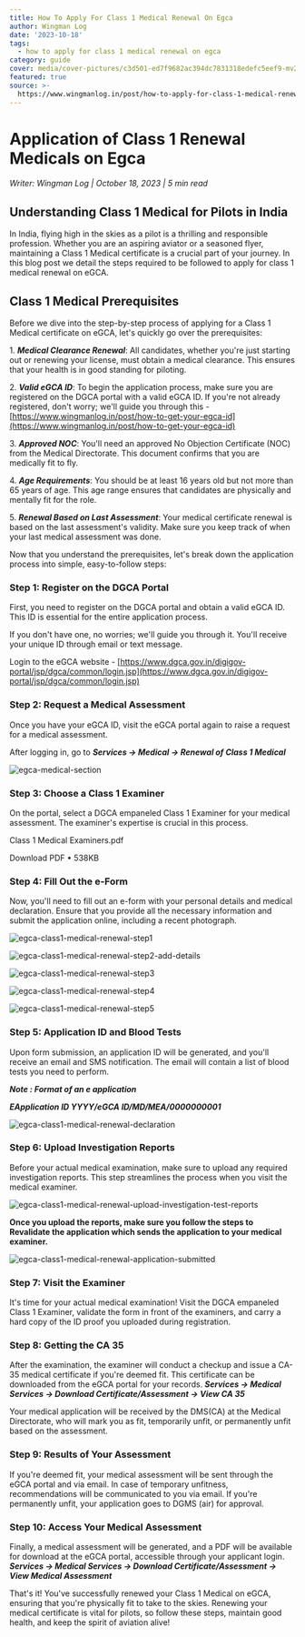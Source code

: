 ```yaml
---
title: How To Apply For Class 1 Medical Renewal On Egca
author: Wingman Log
date: '2023-10-18'
tags:
  - how to apply for class 1 medical renewal on egca
category: guide
cover: media/cover-pictures/c3d501-ed7f9682ac394dc7831318edefc5eef9-mv2-0078a676.png
featured: true
source: >-
  https://www.wingmanlog.in/post/how-to-apply-for-class-1-medical-renewal-on-egca
---
```


# Application of Class 1 Renewal Medicals on Egca

*Writer: Wingman Log | October 18, 2023 | 5 min read*

## Understanding Class 1 Medical for Pilots in India

In India, flying high in the skies as a pilot is a thrilling and responsible profession. Whether you are an aspiring aviator or a seasoned flyer, maintaining a Class 1 Medical certificate is a crucial part of your journey. In this blog post we detail the steps required to be followed to apply for class 1 medical renewal on eGCA.

## Class 1 Medical Prerequisites

Before we dive into the step-by-step process of applying for a Class 1 Medical certificate on eGCA, let's quickly go over the prerequisites:

1\. ***Medical Clearance Renewal***: All candidates, whether you're just starting out or renewing your license, must obtain a medical clearance. This ensures that your health is in good standing for piloting.

2\. ***Valid eGCA ID***: To begin the application process, make sure you are registered on the DGCA portal with a valid eGCA ID. If you're not already registered, don't worry; we'll guide you through this - [https://www.wingmanlog.in/post/how-to-get-your-egca-id](https://www.wingmanlog.in/post/how-to-get-your-egca-id)

3\. ***Approved NOC***: You'll need an approved No Objection Certificate (NOC) from the Medical Directorate. This document confirms that you are medically fit to fly.

4\. ***Age Requirements***: You should be at least 16 years old but not more than 65 years of age. This age range ensures that candidates are physically and mentally fit for the role.

5\. ***Renewal Based on Last Assessment***: Your medical certificate renewal is based on the last assessment's validity. Make sure you keep track of when your last medical assessment was done.

Now that you understand the prerequisites, let's break down the application process into simple, easy-to-follow steps:

### Step 1: Register on the DGCA Portal

First, you need to register on the DGCA portal and obtain a valid eGCA ID. This ID is essential for the entire application process.

If you don't have one, no worries; we'll guide you through it. You'll receive your unique ID through email or text message.

Login to the eGCA website - [https://www.dgca.gov.in/digigov-portal/jsp/dgca/common/login.jsp](https://www.dgca.gov.in/digigov-portal/jsp/dgca/common/login.jsp)

### Step 2: Request a Medical Assessment

Once you have your eGCA ID, visit the eGCA portal again to raise a request for a medical assessment.

After logging in, go to ***Services -> Medical -> Renewal of Class 1 Medical***

![egca-medical-section](media/blog-media/c3d501-1af19dcb9c7e42f2bd8b49cce1035a37-mv2-672820ba.png)

### Step 3: Choose a Class 1 Examiner

On the portal, select a DGCA empaneled Class 1 Examiner for your medical assessment. The examiner's expertise is crucial in this process.

Class 1 Medical Examiners.pdf

Download PDF • 538KB

### Step 4: Fill Out the e-Form

Now, you'll need to fill out an e-form with your personal details and medical declaration. Ensure that you provide all the necessary information and submit the application online, including a recent photograph.

![egca-class1-medical-renewal-step1](media/blog-media/c3d501-734c6d9328d342b1abce4c56a4834de3-mv2-84a4994d.png)

![egca-class1-medical-renewal-step2-add-details](media/blog-media/c3d501-c41dd7b94d7d4fef93b0fcc8d8443b63-mv2-af9837b4.png)

![egca-class1-medical-renewal-step3](media/blog-media/c3d501-6a1aa3956f044f1cb90cb52390aba750-mv2-e0e14517.png)

![egca-class1-medical-renewal-step4](media/blog-media/c3d501-9f05ff86a21a4458b7435fbd23531ef1-mv2-46d6a0ed.png)

![egca-class1-medical-renewal-step5](media/blog-media/c3d501-0f01b2567a9b42e8a8fd4761aec2b6e3-mv2-1205d60c.png)

### Step 5: Application ID and Blood Tests

Upon form submission, an application ID will be generated, and you'll receive an email and SMS notification. The email will contain a list of blood tests you need to perform.

***Note : Format of an e application***

***EApplication ID YYYY/eGCA ID/MD/MEA/0000000001***

![egca-class1-medical-renewal-declaration](media/blog-media/c3d501-2aed39cecf2141439194de398d849578-mv2-177a9a29.png)

### Step 6: Upload Investigation Reports

Before your actual medical examination, make sure to upload any required investigation reports. This step streamlines the process when you visit the medical examiner.

![egca-class1-medical-renewal-upload-investigation-test-reports](media/blog-media/c3d501-0b12e94388284ea6ba487ef96a85d12e-mv2-be1f15af.png)

**Once you upload the reports, make sure you follow the steps to Revalidate the application which sends the application to your medical examiner.**

![egca-class1-medical-renewal-application-submitted](media/blog-media/c3d501-4874860da54045a8afda11623fe87d4a-mv2-0eb534c8.png)

### Step 7: Visit the Examiner

It's time for your actual medical examination! Visit the DGCA empaneled Class 1 Examiner, validate the form in front of the examiners, and carry a hard copy of the ID proof you uploaded during registration.

### Step 8: Getting the CA 35

After the examination, the examiner will conduct a checkup and issue a CA-35 medical certificate if you're deemed fit. This certificate can be downloaded from the eGCA portal for your records. ***Services -> Medical Services -> Download Certificate/Assessment -> View CA 35***

Your medical application will be received by the DMS(CA) at the Medical Directorate, who will mark you as fit, temporarily unfit, or permanently unfit based on the assessment.

### Step 9: Results of Your Assessment

If you're deemed fit, your medical assessment will be sent through the eGCA portal and via email. In case of temporary unfitness, recommendations will be communicated to you via email. If you're permanently unfit, your application goes to DGMS (air) for approval.

### Step 10: Access Your Medical Assessment

Finally, a medical assessment will be generated, and a PDF will be available for download at the eGCA portal, accessible through your applicant login. ***Services -> Medical Services -> Download Certificate/Assessment -> View Medical Assessment***

That's it! You've successfully renewed your Class 1 Medical on eGCA, ensuring that you're physically fit to take to the skies. Renewing your medical certificate is vital for pilots, so follow these steps, maintain good health, and keep the spirit of aviation alive!
